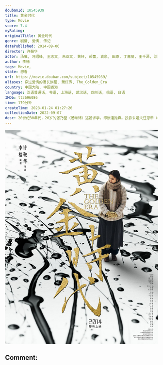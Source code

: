 ```yaml
---
doubanId: 10545939
title: 黄金时代
type: Movie
score: 7.4
myRating: 
originalTitle: 黄金时代
genre: 剧情, 爱情, 传记
datePublished: 2014-09-06
director: 许鞍华
actor: 汤唯, 冯绍峰, 王志文, 朱亚文, 黄轩, 郝蕾, 袁泉, 田原, 丁嘉丽, 王千源, 沙溢, 祖峰, 张译, 冯雷, 袁文康, 陈奕丞, 王紫逸, 张嘉益, 王景春, 杨雪, 焦刚, 张博, 张瑶, 唐艺昕, 凌正辉, 曹卫宇, 由立平, 王国华, 王志飞, 屈菁菁, 嵇波, 王凯, 张鲁一, 钱波, 李梦
author: 李樯
tags: Movie, 
state: 想看
url: https://movie.douban.com/subject/10545939/
aliases: 穿过爱情的漫长旅程, 萧红传, The_Golden_Era
country: 中国大陆, 中国香港
language: 汉语普通话, 粤语, 上海话, 武汉话, 四川话, 俄语, 日语
IMDb: tt3696086
time: 179分钟
createTime: 2023-01-24 01:27:26
collectionDate: 2022-09-07
desc: 20世纪30年代，20岁的张乃莹（汤唯饰）逃婚求学，却惨遭抛弃。投靠未婚夫汪恩甲（袁文康饰）后的张乃莹依然躲不开被抛弃的命运，好在遇到了在报社工作的进步青年萧军（冯绍峰饰），两人相知相爱。通过萧...
---
```


![image](assets/p2167320927.jpg)

Comment: 
---

